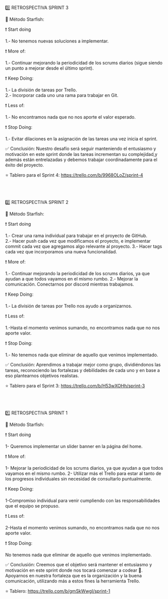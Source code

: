 
:three: RETROSPECTIVA SPRINT 3 <br>

:bookmark: Método Starfish:<br>

:exclamation: Start doing <br>
<!--cosas innovadoras, aquellas que por curiosidad que queremos probar y/o soluciones comprobadas que deberíamos usar-->
1.- No tenemos nuevas soluciones a implementar. 

:exclamation: More of: <br>
<!--practicas que creemos que requiere más refinamiento y que nos gustan mucho por ello hay que darles más-->
1.- Continuar mejorando la periodicidad de los scrums diarios (sigue siendo un punto a mejorar desde el último sprint).

:exclamation: Keep Doing: <br>
<!--aquello que venimos haciendo y nos brinda valor-->
1.- La división de tareas por Trello. <br>
2.- Incorporar cada uno una rama para trabajar en Git. <br>

:exclamation: Less of: <br>
<!--aquello que no nos aporta el valor que esperábamos-->
1.- No encontramos nada que no nos aporte el valor esperado.<br>

:exclamation: Stop Doing: <br>
<!--aquello que podemos eliminar-->
1.-  Evitar dilaciones en la asignación de las tareas una vez inicia el sprint. <br>

:white_check_mark: Conclusión: Nuestro desafío será seguir manteniendo el entusiasmo y motivación en este sprint donde las tareas incrementan su complejidad,y además están entrelazadas y debemos trabajar coordinadamente para el éxito del proyecto. <br>

:star: Tablero para el Sprint 4: https://trello.com/b/9968OLoZ/sprint-4 <br>

<br>
<br>


:two: RETROSPECTIVA SPRINT 2

:bookmark: Método Starfish:

:exclamation: Start doing 
<!--cosas innovadoras, aquellas que por curiosidad que queremos probar y/o soluciones comprobadas que deberíamos usar-->
1.- Crear una rama individual para trabajar en el proyecto de GitHub.  
2.- Hacer push cada vez que modificamos el proyecto, e implementar commit cada vez que agregamos algo relevante al proyecto. 
3.- Hacer tags cada vez que incorporamos una nueva funcionalidad. 

:exclamation: More of: 
<!--practicas que creemos que requiere más refinamiento y que nos gustan mucho por ello hay que darles más-->
1.- Continuar mejorando la periodicidad de los scrums diarios, ya que ayudan a que todos vayamos en el mismo rumbo.
2.- Mejorar la comunicación. Conectarnos por discord mientras trabajamos. 

:exclamation: Keep Doing: 
<!--aquello que venimos haciendo y nos brinda valor-->
1.- La división de tareas por Trello nos ayudo a organizarnos. 

:exclamation: Less of: 
<!--aquello que no nos aporta el valor que esperábamos-->
1.-Hasta el momento venimos sumando, no encontramos nada que no nos aporte valor.

:exclamation: Stop Doing: 
<!--aquello que podemos eliminar-->
1.- No tenemos nada que eliminar de aquello que venimos implementado.

:white_check_mark: Conclusión: Aprendimos a trabajar mejor como grupo, dividiéndonos las tareas, reconociendo las fortalezas y debilidades de cada uno y en base a eso plantearnos objetivos realistas. 

:star: Tablero para el Sprint 3: https://trello.com/b/H53wXOHh/sprint-3

<br>
<br>

:one: RETROSPECTIVA SPRINT 1

:bookmark: Método Starfish:

:exclamation: Start doing 
<!--cosas innovadoras, aquellas que por curiosidad que queremos probar y/o soluciones comprobadas que deberíamos usar-->
1- Queremos implementar un slider banner en la página del home. 

:exclamation: More of: 
<!--practicas que creemos que requiere más refinamiento y que nos gustan mucho por ello hay que darles más-->
1- Mejorar la periodicidad de los scrums diarios, ya que ayudan a que todos vayamos en el mismo rumbo.
2- Utilizar más el Trello para estar al tanto de los progresos individuales sin necesidad de consultarlo puntualmente.

:exclamation: Keep Doing: 
<!--aquello que venimos haciendo y nos brinda valor-->
1-Compromiso individual para venir cumpliendo con las responsabilidades que el equipo se propuso.

:exclamation: Less of: 
<!--aquello que no nos aporta el valor que esperábamos-->
2-Hasta el momento venimos sumando, no encontramos nada que no nos aporte valor.

:exclamation: Stop Doing: 
<!--aquello que podemos eliminar-->
No tenemos nada que eliminar de aquello que venimos implementado.

:white_check_mark: Conclusión: Creemos que el objetivo será mantener el entusiasmo y motivación en este sprint donde nos tocará comenzar a codear :muscle:.
Apoyarnos en nuestra fortaleza que es la organización y la buena comunicación, utilizando más a estos fines la herramienta Trello. 

:star: Tablero: https://trello.com/b/gmSkWwgI/sprint-1



